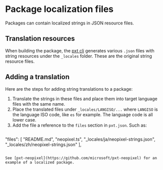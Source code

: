 # Package localization files

Packages can contain localized strings in JSON resource files.

## Translation resources

When building the package, the [pxt cli](/cli) generates various ``.json`` files with string resources under the ``_locales`` folder. These are the original string resource files.

## Adding a translation

Here are the steps for adding string translations to a package:

1. Translate the strings in these files and place them into target language files with the same name.
2. Place the translated files under ``_locales/LANGISO/...`` where ``LANGISO`` is the language ISO code, like ``es`` for example. The language code is all lower case.
3. Add the file a reference to the ``files`` section in ``pxt.json``. Such as:

>```json
"files": [
    "README.md",
    "neopixel.ts",
    "_locales/ja/neopixel-strings.json",
	"_locales/zh/neopixel-strings.json"
],
```

See [pxt-neopixel](https://github.com/microsoft/pxt-neopixel) for an example of a localized package.